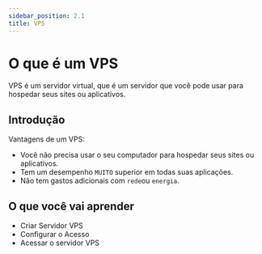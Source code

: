 ```yaml
---
sidebar_position: 2.1
title: VPS
---
```


# O que é um VPS

VPS é um servidor virtual, que é um servidor que você pode usar para hospedar seus sites ou aplicativos.

## Introdução

Vantagens de um VPS:

- Você não precisa usar o seu computador para hospedar seus sites ou aplicativos.
- Tem um desempenho `MUITO` superior em todas suas aplicações.
- Não tem gastos adicionais com `rede`ou `energia`.

## O que você vai aprender

- Criar Servidor VPS
- Configurar o Acesso
- Acessar o servidor VPS
